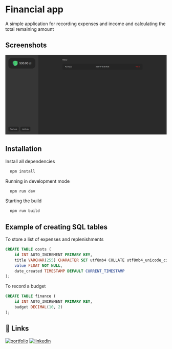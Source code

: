 
# Financial app

A simple application for recording expenses and income and calculating the total remaining amount


## Screenshots

![App Screenshot](./screenshot.png)


## Installation

Install all dependencies

```bash
  npm install
```

Running in development mode

```bash
  npm run dev
```
Starting the build
```bash
  npm run build
```



## Example of creating SQL tables 

To store a list of expenses and replenishments
```sql
CREATE TABLE costs (
    id INT AUTO_INCREMENT PRIMARY KEY,
    title VARCHAR(255) CHARACTER SET utf8mb4 COLLATE utf8mb4_unicode_ci NOT NULL,
    value FLOAT NOT NULL,
    date_created TIMESTAMP DEFAULT CURRENT_TIMESTAMP
);

```

To record a budget
```sql
CREATE TABLE finance (
    id INT AUTO_INCREMENT PRIMARY KEY,
    budget DECIMAL(10, 2)
);

```


## 🔗 Links
[![portfolio](https://img.shields.io/badge/my_portfolio-000?style=for-the-badge&logo=ko-fi&logoColor=white)](https://shtefan.pl/)
[![linkedin](https://img.shields.io/badge/linkedin-0A66C2?style=for-the-badge&logo=linkedin&logoColor=white)](https://www.linkedin.com/in/design-n-web-dev/)


